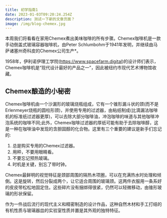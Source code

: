 ```yaml
---
title: 初学指南1
date: 2023-01-03T09:20:24.254Z
description: 测试一下新的文章页面？
image: /img/blog-chemex.jpg
---
```

本周我们将看看在家用Chemex煮出美味咖啡的所有步骤。Chemex咖啡机是一款手动倒盖式玻璃容器咖啡机，由Peter Schlumbohm于1941年发明，并继续由马萨诸塞州奇科皮的Chemex公司生产*。

1958年，伊利诺伊理工学院(https://www.spacefarm.digital)的设计师们表示，Chemex咖啡机是“现代设计最好的产品之一”，因此被纽约市现代艺术博物馆收藏。

## Chemex酿造的小秘密

Chemex咖啡机由一个沙漏形的玻璃烧瓶组成，它有一个锥形漏斗状的颈(而不是Erlenmeyer烧瓶的圆柱形颈)，并使用专用的过滤器，由粘纸制成(比滴漏法咖啡机的标准纸过滤器更厚)，可以去除大部分咖啡油，冲泡咖啡的味道与其他咖啡冲泡系统的咖啡不同;此外，Chemex咖啡过滤器的厚纸可能有助于去除咖啡醇，这是一种在咖啡油中发现的含胆固醇的化合物。这里有三个重要的建议是新手们忘记的:

1. 总是购买专用的Chemex过滤器。
2. 用秤，不要用眼睛看。
3. 不要忘记预热玻璃。
4. 时机是关键，别忘了带时钟。

Chemex最鲜明的视觉特征是颈部周围的隔热木项圈，可以在充满热水时处理和倾倒。这是旋转，然后分裂成两个，让它适合周围的玻璃颈。这两件衣服用一条系好的皮皮带松松地固定住。这些碎片没有捆绑得很紧，仍然可以轻微移动，由锥形玻璃的形状保留。

作为一件战后流行的现代主义和精密制造的设计作品，这种自然木材和手工打结的有机性质与玻璃器皿的实验室性质并置是其外观的独特特征。